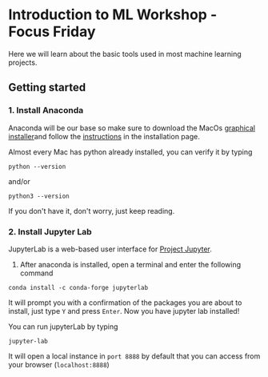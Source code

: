 # Introduction to ML Workshop - Focus Friday

Here we will learn about the basic tools used in most machine learning projects.

## Getting started

### 1. Install Anaconda

Anaconda will be our base so make sure to download the MacOs [graphical installer](https://repo.anaconda.com/archive/Anaconda3-2020.07-MacOSX-x86_64.pkg)and follow the [instructions](https://docs.anaconda.com/anaconda/install/mac-os/) in the installation page.

Almost every Mac has python already installed, you can verify it by typing

```
python --version
```

and/or

```
python3 --version
```

If you don't have it, don't worry, just keep reading.

### 2. Install Jupyter Lab

JupyterLab is a web-based user interface for [Project Jupyter](https://jupyter.org/about).

1. After anaconda is installed, open a terminal and enter the following command

```
conda install -c conda-forge jupyterlab
```

It will prompt you with a confirmation of the packages you are about to install, just type `Y` and press `Enter`. Now you have jupyter lab installed!

You can run jupyterLab by typing

```
jupyter-lab
```

It will open a local instance in `port 8888` by default that you can access from your browser (`localhost:8888`)

